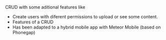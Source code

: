 CRUD with some aditional features like

* Create users with diferent permissions to upload or see some content.
* Features of a CRUD
* Has been adapted to a hybrid mobile app with Meteor Mobile (based on Phonegap)
